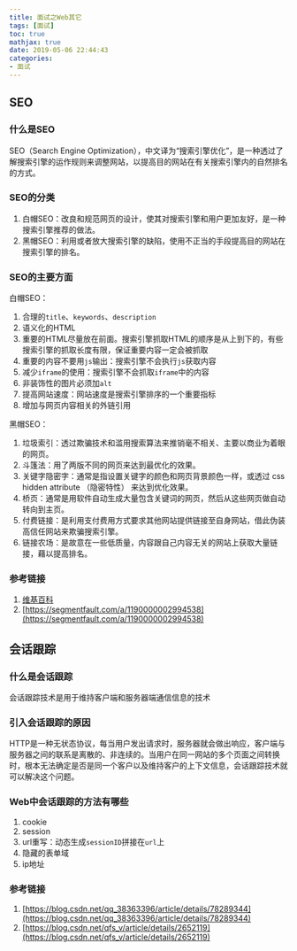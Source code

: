 ```yaml
---
title: 面试之Web其它
tags: [面试]
toc: true
mathjax: true
date: 2019-05-06 22:44:43
categories:
- 面试
---
```


## SEO

### 什么是SEO

SEO（Search Engine Optimization），中文译为“搜索引擎优化”，是一种透过了解搜索引擎的运作规则来调整网站，以提高目的网站在有关搜索引擎内的自然排名的方式。

### SEO的分类

1. 白帽SEO：改良和规范网页的设计，使其对搜索引擎和用户更加友好，是一种搜索引擎推荐的做法。
2. 黑帽SEO：利用或者放大搜索引擎的缺陷，使用不正当的手段提高目的网站在搜索引擎的排名。

### SEO的主要方面

白帽SEO：

1. 合理的`title`、`keywords`、`description`
2. 语义化的HTML
3. 重要的HTML尽量放在前面。搜索引擎抓取HTML的顺序是从上到下的，有些搜索引擎的抓取长度有限，保证重要内容一定会被抓取
4. 重要的内容不要用`js`输出：搜索引擎不会执行`js`获取内容
5. 减少`iframe`的使用：搜索引擎不会抓取`iframe`中的内容
6. 非装饰性的图片必须加`alt`
7. 提高网站速度：网站速度是搜索引擎排序的一个重要指标
8. 增加与网页内容相关的外链引用

黑帽SEO：

1. 垃圾索引：透过欺骗技术和滥用搜索算法来推销毫不相关、主要以商业为着眼的网页。
2. 斗篷法：用了两版不同的网页来达到最优化的效果。
3. 关键字隐密字：通常是指设置关键字的颜色和网页背景颜色一样，或透过 css hidden attribute （隐密特性） 来达到优化效果。
4. 桥页：通常是用软件自动生成大量包含关键词的网页，然后从这些网页做自动转向到主页。
5. 付费链接：是利用支付费用方式要求其他网站提供链接至自身网站，借此伪装高信任网站来欺骗搜索引擎。
6. 链接农场：是故意在一些低质量，内容跟自己内容无关的网站上获取大量链接，藉以提高排名。

### 参考链接

1. [维基百科](https://zh.wikipedia.org/wiki/%E6%90%9C%E5%B0%8B%E5%BC%95%E6%93%8E%E6%9C%80%E4%BD%B3%E5%8C%96)
2. [https://segmentfault.com/a/1190000002994538](https://segmentfault.com/a/1190000002994538)

## 会话跟踪

### 什么是会话跟踪

会话跟踪技术是用于维持客户端和服务器端通信信息的技术

### 引入会话跟踪的原因

HTTP是一种无状态协议，每当用户发出请求时，服务器就会做出响应，客户端与服务器之间的联系是离散的、非连续的。当用户在同一网站的多个页面之间转换时，根本无法确定是否是同一个客户以及维持客户的上下文信息，会话跟踪技术就可以解决这个问题。

### Web中会话跟踪的方法有哪些

1. cookie
2. session
3. url重写：动态生成`sessionID`拼接在`url`上
4. 隐藏的表单域
5. ip地址

### 参考链接

1. [https://blog.csdn.net/qq_38363396/article/details/78289344](https://blog.csdn.net/qq_38363396/article/details/78289344)
2. [https://blog.csdn.net/qfs_v/article/details/2652119](https://blog.csdn.net/qfs_v/article/details/2652119)